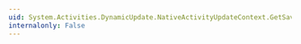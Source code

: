 ```yaml
---
uid: System.Activities.DynamicUpdate.NativeActivityUpdateContext.GetSavedOriginalValue(System.Activities.Activity)
internalonly: False
---
```

